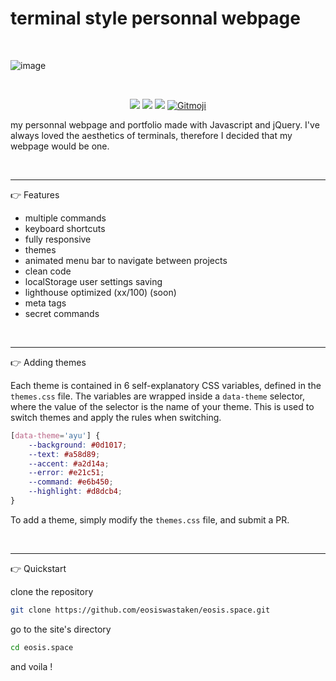 # terminal style personnal webpage

<br>

![image](https://github.com/eosiswastaken/eosis.space/assets/github/themes.gif)

<br>

<p align="center">
  <img src="https://img.shields.io/badge/JavaScript-323330?style=for-the-badge&logo=javascript&logoColor=F7DF1E" />
  <img src="https://img.shields.io/badge/jQuery-0769AD?style=for-the-badge&logo=jquery&logoColor=white" />
  <img src="https://vercelbadge.vercel.app/api/eosiswastaken/eosis.space?style=for-the-badge" />
  <a href="https://gitmoji.dev">
  <img
    src="https://img.shields.io/badge/gitmoji-%20😜%20😍-FFDD67.svg?style=for-the-badge"
    alt="Gitmoji"
  />
</a>
</p>

my personnal webpage and portfolio made with Javascript and jQuery. I've always loved the aesthetics of terminals, therefore I decided that my webpage would be one.

<br>

---

👉 Features
- multiple commands
- keyboard shortcuts
- fully responsive
- themes
- animated menu bar to navigate between projects
- clean code
- localStorage user settings saving
- lighthouse optimized (xx/100) (soon)
- meta tags
- secret commands

<br>

---


👉 Adding themes

Each theme is contained in 6 self-explanatory CSS variables, defined in the `themes.css` file. The variables are wrapped inside a `data-theme` selector, where the value of the selector is the name of your theme. This is used to switch themes and apply the rules when switching.


```css
[data-theme='ayu'] {
    --background: #0d1017;
    --text: #a58d89;
    --accent: #a2d14a;
    --error: #e21c51;
    --command: #e6b450;
    --highlight: #d8dcb4;
}
```

To add a theme, simply modify the `themes.css` file, and submit a PR.


<br>

---

👉 Quickstart

clone the repository

```bash
git clone https://github.com/eosiswastaken/eosis.space.git
```

go to the site's directory

```bash
cd eosis.space
```

and voila !



